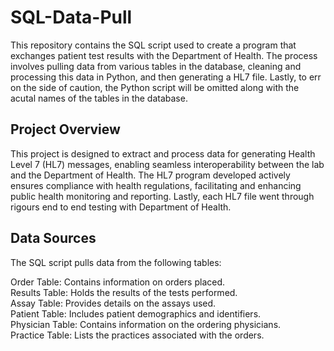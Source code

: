 # SQL-Data-Pull
This repository contains the SQL script used to create a program that exchanges patient test results with the Department of Health. The process involves pulling data from various tables in the database, cleaning and processing this data in Python, and then generating a HL7 file.  Lastly, to err on the side of caution, the Python script will be omitted along with the acutal names of the tables in the database.

## Project Overview
This project is designed to extract and process data for generating Health Level 7 (HL7) messages, enabling seamless interoperability between the lab and the Department of Health. The HL7 program developed actively ensures compliance with health regulations, facilitating and enhancing public health monitoring and reporting. Lastly, each HL7 file went through rigours end to end testing with Department of Health. 

##  Data Sources
The SQL script pulls data from the following tables:

Order Table: Contains information on orders placed.<br/>
Results Table: Holds the results of the tests performed.<br/>
Assay Table: Provides details on the assays used.<br/>
Patient Table: Includes patient demographics and identifiers.<br/>
Physician Table: Contains information on the ordering physicians.<br/>
Practice Table: Lists the practices associated with the orders.<br/>


